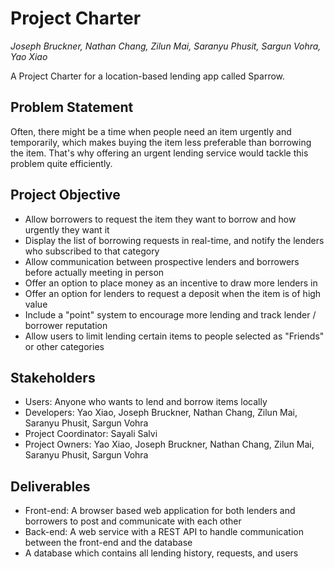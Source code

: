 # Project Charter 

*Joseph Bruckner, Nathan Chang, Zilun Mai, Saranyu Phusit, Sargun Vohra, Yao Xiao*

A Project Charter for a location-based lending app called Sparrow.

## Problem Statement
Often, there might be a time when people need an item urgently and temporarily, which makes buying the item less preferable than borrowing the item. That's why offering an urgent lending service would tackle this problem quite efficiently. 

## Project Objective
 - Allow borrowers to request the item they want to borrow and how urgently they want it
 - Display the list of borrowing requests in real-time, and notify the lenders who subscribed to that category
 - Allow communication between prospective lenders and borrowers before actually meeting in person
 - Offer an option to place money as an incentive to draw more lenders in
 - Offer an option for lenders to request a deposit when the item is of high value
 - Include a "point" system to encourage more lending and track lender / borrower reputation
 - Allow users to limit lending certain items to people selected as "Friends" or other categories

## Stakeholders
- Users: Anyone who wants to lend and borrow items locally
- Developers: Yao Xiao, Joseph Bruckner, Nathan Chang, Zilun Mai, Saranyu Phusit, Sargun Vohra
- Project Coordinator: Sayali Salvi
- Project Owners: Yao Xiao, Joseph Bruckner, Nathan Chang, Zilun Mai, Saranyu Phusit, Sargun Vohra

## Deliverables
 - Front-end: A browser based web application for both lenders and borrowers to post and communicate with each other
 - Back-end: A web service with a REST API to handle communication between the front-end and the database
 - A database which contains all lending history, requests, and users
